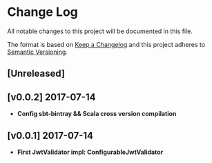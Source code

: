 # Change Log
All notable changes to this project will be documented in this file.

The format is based on [Keep a Changelog](http://keepachangelog.com/)
and this project adheres to [Semantic Versioning](http://semver.org/).

## [Unreleased]

## [v0.0.2] 2017-07-14

- **Config sbt-bintray && Scala cross version compilation**

## [v0.0.1] 2017-07-14

- **First JwtValidator impl: ConfigurableJwtValidator**
